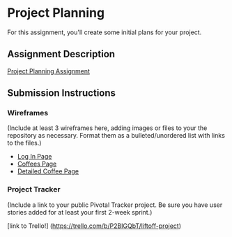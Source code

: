 # Project Planning
For this assignment, you'll create some initial plans for your project.

## Assignment Description
[Project Planning Assignment](https://education.launchcode.org/liftoff/assignments/planning/)

## Submission Instructions

### Wireframes

(Include at least 3 wireframes here, adding images or files to your the repository as necessary. Format them as a bulleted/unordered list with links to the files.)

* <a href="https://github.com/shelbypeasley/liftoff-assignments/blob/master/P3-Project_Planning/IMG_3802.JPG">Log In Page</a>
* <a href="https://github.com/shelbypeasley/liftoff-assignments/blob/master/P3-Project_Planning/IMG_3803.JPG">Coffees Page</a>
* <a href="https://github.com/shelbypeasley/liftoff-assignments/blob/master/P3-Project_Planning/IMG_3804.JPG">Detailed Coffee Page</a>

### Project Tracker

(Include a link to your public Pivotal Tracker project. Be sure you have user stories added for at least your first 2-week sprint.)

[link to Trello!] (https://trello.com/b/P2BIGQbT/liftoff-project)